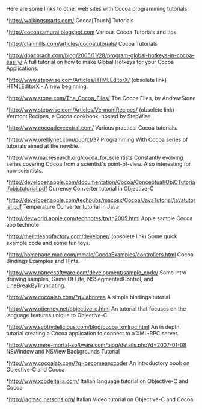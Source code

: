 Here are some links to other web sites with Cocoa programming tutorials:



*http://walkingsmarts.com/ Cocoa[Touch] Tutorials

*http://cocoasamurai.blogspot.com Various Cocoa Tutorials and tips

*http://clanmills.com/articles/cocoatutorials/  Cocoa Tutorials

*http://dbachrach.com/blog/2005/11/28/program-global-hotkeys-in-cocoa-easily/ A full tutorial on how to make Global Hotkeys for your Cocoa Applications.

*http://www.stepwise.com/Articles/HTMLEditorX/ (obsolete link) HTMLEditorX - A new beginning. 

*http://www.stone.com/The_Cocoa_Files/  The Cocoa Files, by AndrewStone

*http://www.stepwise.com/Articles/VermontRecipes/ (obsolete link) Vermont Recipes, a Cocoa cookbook, hosted by StepWise.

*http://www.cocoadevcentral.com/  Various practical Cocoa tutorials.

*http://www.oreillynet.com/pub/ct/37 Programming With Cocoa series of tutorials aimed at the newbie.

*http://www.macresearch.org/cocoa_for_scientists Constantly evolving series covering Cocoa from a scientist's point-of-view. Also interesting for non-scientists.

*http://developer.apple.com/documentation/Cocoa/Conceptual/ObjCTutorial/objctutorial.pdf Currency Converter tutorial in Objective-C

*http://developer.apple.com/techpubs/macosx/Cocoa/JavaTutorial/javatutorial.pdf Temperature Converter tutorial in Java 

*http://devworld.apple.com/technotes/tn/tn2005.html   Apple sample Cocoa app technote

*http://thelittleappfactory.com/developer/ (obsolete link) Some quick example code and some fun toys.

*http://homepage.mac.com/mmalc/CocoaExamples/controllers.html Cocoa Bindings Examples and Hints.

*http://www.nancesoftware.com/development/sample_code/ Some intro drawing samples, Game Of Life, NSSegmentedControl, and LineBreakByTruncating. 

*http://www.cocoalab.com/?q=labnotes A simple bindings tutorial

*http://www.otierney.net/objective-c.html An tutorial that focuses on the language features unique to Objective-C

*http://www.scottydelicious.com/blog/cocoa_xmlrpc.html An in depth tutorial creating a Cocoa application to connect to a XML-RPC server.

*http://www.mere-mortal-software.com/blog/details.php?d=2007-01-08 NSWindow and NSView Backgrounds Tutorial

*http://www.cocoalab.com/?q=becomeanxcoder An introductory book on Objective-C and Cocoa

*http://www.xcodeitalia.com/ Italian language tutorial on Objective-C and Cocoa

*http://lagmac.netsons.org/ Italian Video tutorial on Objective-C and Cocoa
